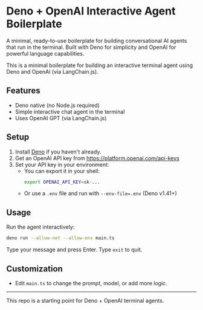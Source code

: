 # Deno + OpenAI Interactive Agent Boilerplate

A minimal, ready-to-use boilerplate for building conversational AI agents that run in the terminal. Built with Deno for simplicity and OpenAI for powerful language capabilities.

This is a minimal boilerplate for building an interactive terminal agent using Deno and OpenAI (via LangChain.js).

## Features
- Deno native (no Node.js required)
- Simple interactive chat agent in the terminal
- Uses OpenAI GPT (via LangChain.js)

## Setup
1. Install [Deno](https://deno.com/manual/getting_started/installation) if you haven't already.
2. Get an OpenAI API key from https://platform.openai.com/api-keys
3. Set your API key in your environment:
	 - You can export it in your shell:
		 ```sh
		 export OPENAI_API_KEY=sk-...
		 ```
	 - Or use a `.env` file and run with `--env-file=.env` (Deno v1.41+)

## Usage
Run the agent interactively:

```sh
deno run --allow-net --allow-env main.ts
```

Type your message and press Enter. Type `exit` to quit.

## Customization
- Edit `main.ts` to change the prompt, model, or add more logic.

---
This repo is a starting point for Deno + OpenAI terminal agents.
